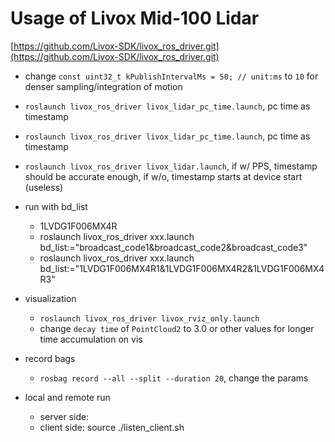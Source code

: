 # Usage of Livox Mid-100 Lidar

[https://github.com/Livox-SDK/livox_ros_driver.git](https://github.com/Livox-SDK/livox_ros_driver.git)

* change `const uint32_t kPublishIntervalMs = 50; // unit:ms` to `10` for denser sampling/integration of motion

* `roslaunch livox_ros_driver livox_lidar_pc_time.launch`, pc time as timestamp
* `roslaunch livox_ros_driver livox_lidar_pc_time.launch`, pc time as timestamp
* `roslaunch livox_ros_driver livox_lidar.launch`, if w/ PPS, timestamp should be accurate enough, if w/o, timestamp starts at device start (useless)

* run with bd_list
    - 1LVDG1F006MX4R
    - roslaunch livox_ros_driver xxx.launch bd_list:="broadcast_code1&broadcast_code2&broadcast_code3"
    - roslaunch livox_ros_driver xxx.launch bd_list:="1LVDG1F006MX4R1&1LVDG1F006MX4R2&1LVDG1F006MX4R3"

* visualization
    - `roslaunch livox_ros_driver livox_rviz_only.launch`
    - change `decay time` of `PointCloud2` to 3.0 or other values for longer time accumulation on vis

* record bags
    - `rosbag record --all --split --duration 20`, change the params

* local and remote run
    - server side:
    - client side: source ./listen_client.sh
